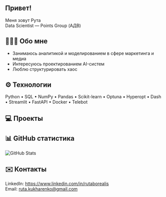## Привет!
Меня зовут Рута  
Data Scientist — Points Group (АДВ)  


## 👩🏼‍💻 Обо мне  
- Занимаюсь аналитикой и моделированием в сфере маркетинга и медиа  
- Интересуюсь проектированием AI-систем  
- Люблю структурировать хаос  


## ⚙️ Технологии  
Python • SQL • NumPy • Pandas • Scikit-learn • Optuna • Hyperopt • Dash • Streamlit • FastAPI • Docker • Telebot


## 💻 Проекты  


## 📊 GitHub статистика  
![GitHub Stats](https://github-readme-stats.vercel.app/api?username=rutaborealis&show_icons=true&theme=default)


## ✉️ Контакты  
LinkedIn: https://www.linkedin.com/in/rutaborealis  
Email: ruta.kukharenko@gmail.com


